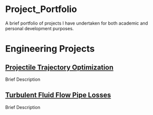# Project_Portfolio

A brief portfolio of projects I have undertaken for both academic and personal development purposes.

# Engineering Projects 
## [Projectile Trajectory Optimization](https://github.com/seanwarner97/Project_Portfolio/tree/main/EngineeringProblems/ProjectileTrajectory)

Brief Description

## [Turbulent Fluid Flow Pipe Losses](https://github.com/seanwarner97/Project_Portfolio/tree/main/EngineeringProblems/PressureLosses)

Brief Description


